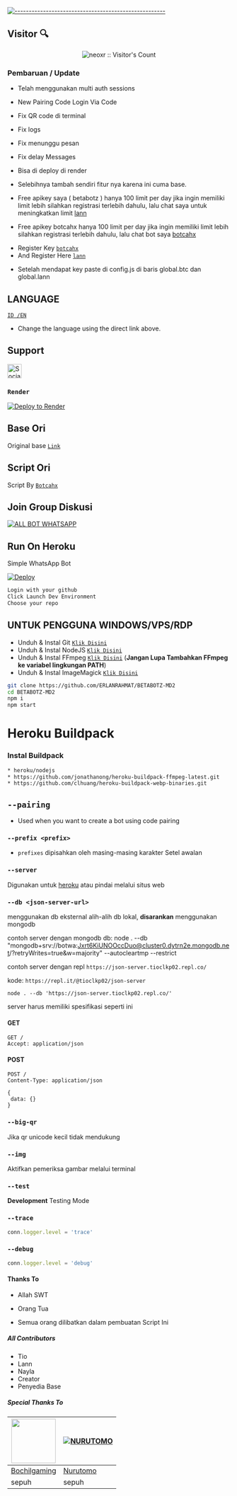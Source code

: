 [![-----------------------------------------------------](https://raw.githubusercontent.com/andreasbm/readme/master/assets/lines/colored.png)](#table-of-contents)



## Visitor 🔍
<p align="center"><img src="https://profile-counter.glitch.me/{ERLANRAHMAT}/count.svg" alt="neoxr :: Visitor's Count" /></p>



### Pembaruan / Update
- Telah menggunakan multi auth sessions
- New Pairing Code Login Via Code
- Fix QR code di terminal
- Fix logs 
- Fix menunggu pesan
- Fix delay Messages
- Bisa di deploy di render
-  Selebihnya tambah sendiri fitur nya karena ini cuma base.

- Free apikey saya ( betabotz ) hanya 100 limit per day jika ingin memiliki limit lebih silahkan registrasi terlebih dahulu, lalu chat saya untuk meningkatkan limit [lann](https://api.betabotz.eu.org)
- Free apikey botcahx hanya 100 limit per day jika ingin memiliki limit lebih silahkan registrasi terlebih dahulu, lalu chat bot saya [botcahx](https://api.botcahx.eu.org)

+ Register Key [`botcahx`](https://api.botcahx.eu.org)
+ And Register Here [`lann`](https://api.betabotz.eu.org)

- Setelah mendapat key paste di config.js di baris global.btc dan global.lann

## LANGUAGE 

[`ID /`](https://github.com/ERLANRAHMAT/BETABOTZ-MD2/blob/v1/README.md)[`EN`](https://github.com/ERLANRAHMAT/BETABOTZ-MD2/blob/v1/ENGLISH.md)
- Change the language using the direct link above.


## Support

<a href="https://sociabuzz.com/tioclkp02" target="_blank"><img src="https://img.shields.io/badge/Buy_Me_A_Coffee-FFDD00?style=for-the-badge&logo=buy-me-a-coffee&logoColor=black" height="32px" alt="Sociabuzz"></a>



  

### `Render`

[![Deploy to Render](https://render.com/images/deploy-to-render-button.svg)](https://dashboard.render.com/blueprint/new?repo=https%3A%2F%2Fgithub.com%2FBOTCAHX%2FRTXZY-MD)



## Base Ori
Original base [`Link`](https://github.com/HelgaIlham/ZukaBet)

## Script Ori
Script By [`Botcahx`](https://github.com/BOTCAHX/RTXZY-MD)

## Join Group Diskusi

[![ALL BOT WHATSAPP](https://img.shields.io/badge/WhatsApp%20Group-25D366?style=for-the-badge&logo=whatsapp&logoColor=red)](https://chat.whatsapp.com/G4f1fTpz9zL4EH3FyIcaPR)



## Run On Heroku

Simple WhatsApp Bot

[![Deploy](https://www.herokucdn.com/deploy/button.svg)](https://heroku.com/deploy?template=https://github.com/ERLANRAHMAT/BETABOTZ-MD2)

```bash
Login with your github
Click Launch Dev Environment
Choose your repo
```
## UNTUK PENGGUNA WINDOWS/VPS/RDP

* Unduh & Instal Git [`Klik Disini`](https://git-scm.com/downloads)
* Unduh & Instal NodeJS [`Klik Disini`](https://nodejs.org/en/download)
* Unduh & Instal FFmpeg [`Klik Disini`](https://ffmpeg.org/download.html) (**Jangan Lupa Tambahkan FFmpeg ke variabel lingkungan PATH**)
* Unduh & Instal ImageMagick [`Klik Disini`](https://imagemagick.org/script/download.php)

```bash
git clone https://github.com/ERLANRAHMAT/BETABOTZ-MD2
cd BETABOTZ-MD2
npm i
npm start
```
# Heroku Buildpack
### Instal Buildpack
```bash
* heroku/nodejs
* https://github.com/jonathanong/heroku-buildpack-ffmpeg-latest.git
* https://github.com/clhuang/heroku-buildpack-webp-binaries.git
```

## `--pairing`
* Used when you want to create a bot using code pairing

### `--prefix <prefix>`

* `prefixes` dipisahkan oleh masing-masing karakter
Setel awalan

### `--server`

Digunakan untuk [heroku](https://heroku.com/) atau pindai melalui situs web

### `--db <json-server-url>`

menggunakan db eksternal alih-alih db lokal, **disarankan** menggunakan mongodb

contoh server dengan mongodb db: node . --db "mongodb+srv://botwa:Jxrt6KiUNOOccDuo@cluster0.dytrn2e.mongodb.net/?retryWrites=true&w=majority" --autocleartmp --restrict

contoh server dengan repl `https://json-server.tioclkp02.repl.co/`

kode: `https://repl.it/@tioclkp02/json-server`

`node . --db 'https://json-server.tioclkp02.repl.co/'`

server harus memiliki spesifikasi seperti ini

#### GET

```http
GET /
Accept: application/json
```

#### POST

```http
POST /
Content-Type: application/json

{
 data: {}
}
```

### `--big-qr`

Jika qr unicode kecil tidak mendukung

### `--img`

Aktifkan pemeriksa gambar melalui terminal

### `--test`

**Development** Testing Mode

### `--trace`

```js
conn.logger.level = 'trace'
```

### `--debug`

```js
conn.logger.level = 'debug'
```
#### Thanks To 
- Allah SWT 

- Orang Tua



- Semua orang dilibatkan dalam pembuatan Script Ini





##### All Contributors
- Tio
- Lann
- Nayla
- Creator
- Penyedia Base


##### Special Thanks To
<!--[![Nurutomo](https://github.com/Nurutomo.png?size=100)](https://github.com/Nurutomo)
[![BochilGaming](https://github.com/BochilGaming.png?size=100)](https://github.com/BochilGaming)
[![adiwajshing/Baileys](https://github.com/adiwajshing.png?size=100)](https://github.com/adiwajshing)-->
<a href="https://github.com/BochilGaming"><img src="https://github.com/BochilGaming.png?size=100" width="100" height="100"></a> | [![NURUTOMO](https://github.com/Nurutomo.png?size=100)](https://github.com/Nurutomo) 
---|---
[Bochilgaming](https://github.com/BochilGaming)  | [Nurutomo](https://github.com/Nurutomo)
sepuh | sepuh |￼EnterOriginal base [`Link`](https://github.com/HelgaIlham/ZukaBet)
